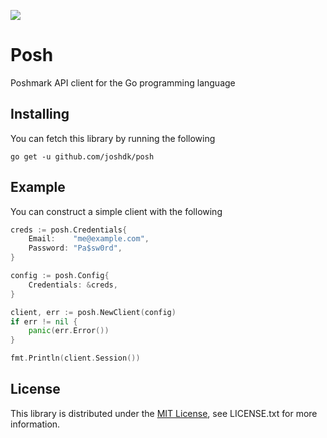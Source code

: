 [![](https://circleci.com/gh/circleci/mongofinil.svg?&style=shield)](https://circleci.com/gh/joshdk/posh/tree/master)

# Posh

Poshmark API client for the Go programming language

## Installing

You can fetch this library by running the following

    go get -u github.com/joshdk/posh

## Example

You can construct a simple client with the following

```go
creds := posh.Credentials{
	Email:    "me@example.com",
	Password: "Pa$sw0rd",
}

config := posh.Config{
	Credentials: &creds,
}

client, err := posh.NewClient(config)
if err != nil {
	panic(err.Error())
}

fmt.Println(client.Session())
```

## License

This library is distributed under the [MIT License](https://opensource.org/licenses/MIT), see LICENSE.txt for more information.